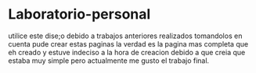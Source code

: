 # Laboratorio-personal
utilice este dise;o debido a trabajos anteriores realizados tomandolos en cuenta pude crear estas paginas la verdad es la pagina mas completa que eh creado y estuve indeciso a la hora de creacion debido a que creia que estaba muy simple pero actualmente me gusto el trabajo final.